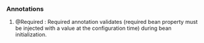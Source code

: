 ### Annotations

1. @Required : Required annotation validates (required bean property must be injected with a value at the configuration time) during bean initialization.
